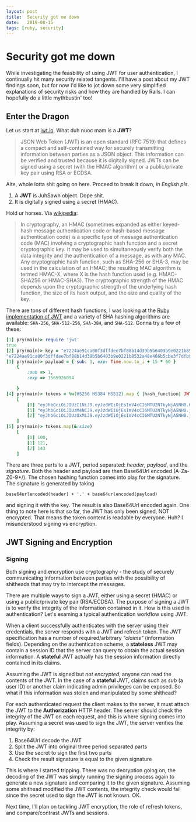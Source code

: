 ```yaml
---
layout: post
title:  Security got me down
date:   2019-08-15
tags: [ruby, security]
---
```


# Security got me down

While investigating the feasbility of using JWT for user authentication,
I continually hit many security related tangents. I'll have a post about
my JWT findings soon, but for now I'd like to jot down some very
simplified explanations of security risks and how they are handled by
Rails. I can hopefully do a little mythbustin' too!

## Enter the Dragon

Let us start at [jwt.io](https://jwt.io/introduction/). What duh nuoc
mam is a **JWT**?

> JSON Web Token (JWT) is an open standard (RFC 7519) that defines a
> compact and self-contained way for securely transmitting information
> between parties as a JSON object. This information can be verified and
> trusted because it is digitally signed. JWTs can be signed using a
> secret (with the HMAC algorithm) or a public/private key pair using
> RSA or ECDSA.

Aite, whole lotta shit going on here. Proceed to break it down, *in
English pls*.

1) A **JWT** is JuhSawn object. Dope shit.
2) It is digitally signed using a secret (HMAC).

Hold ur horses. Via [wikipedia](https://en.wikipedia.org/wiki/HMAC):

> In cryptography, an HMAC (sometimes expanded as either keyed-hash
> message authentication code or hash-based message authentication code)
> is a specific type of message authentication code (MAC) involving a
> cryptographic hash function and a secret cryptographic key. It may be
> used to simultaneously verify both the data integrity and the
> authentication of a message, as with any MAC. Any cryptographic hash
> function, such as SHA-256 or SHA-3, may be used in the calculation of
> an HMAC; the resulting MAC algorithm is termed HMAC-X, where X is the
> hash function used (e.g. HMAC-SHA256 or HMAC-SHA3). The cryptographic
> strength of the HMAC depends upon the cryptographic strength of the
> underlying hash function, the size of its hash output, and the size
> and quality of the key.

There are tons of different hash functions, I was looking at the [Ruby
implementation of JWT](https://github.com/jwt/ruby-jwt) and a variety of
SHA hashing algorithms are available: `SHA-256`, `SHA-512-256`,
`SHA-384`, and `SHA-512`. Gonna try a few of these:

```ruby
[1] pry(main)> require 'jwt'
true
[2] pry(main)> key = "e7224ae91ca00f3dffdee7bf88b14d39b5b6403b9e0221b8532a48e466b5cbe3f7dfb94a318909a3ccfe6009c8e3f685c0f5edfd09181f8b5a86100d68ed2e8e"
"e7224ae91ca00f3dffdee7bf88b14d39b5b6403b9e0221b8532a48e466b5cbe3f7dfb94a318909a3ccfe6009c8e3f685c0f5edfd09181f8b5a86100d68ed2e8e"
[3] pry(main)> payload = { sub: 1, exp: Time.now.to_i + 15 * 60 }
    {
        :sub => 1,
        :exp => 1565926094

    }
[4] pry(main)> tokens = %w(HS256 HS384 HS512).map { |hash_function| JWT.encode(payload, key, hash_function) }
    [
        [0] "eyJhbGciOiJIUzI1NiJ9.eyJzdWIiOjEsImV4cCI6MTU2NTkyNjA5NH0.UR4dYqhxaKUs87T9XgNTxP2H1k6oP4VVQO1gIT4ybT4",
        [1] "eyJhbGciOiJIUzM4NCJ9.eyJzdWIiOjEsImV4cCI6MTU2NTkyNjA5NH0.jXoPtc5DxuJ_R-AJVRdhbhMp1M2qfd1ya087zRs-gc9PtJuZRtecpBShpT1Huv31",
        [2] "eyJhbGciOiJIUzUxMiJ9.eyJzdWIiOjEsImV4cCI6MTU2NTkyNjA5NH0.jQMC--gpEzNL1Ea1Pd9XlIBvG9cNvkAmE5W79zh0TMvcJF82I3LCCafVdmM8ZR_PmoAeDdeliDH5KG1jhSRv3g"
    ]
[5] pry(main)> tokens.map(&:size)
    [
        [0] 100,
        [1] 121,
        [2] 143
    ]
```

There are three parts to a JWT, period separated: *header*, *payload*,
and the *signature*. Both the header and payload are then Base64Url encoded
(A-Za-Z0-9+/). The chosen hashing function comes into play for the signature.
The signature is generated by taking

`base64urlencoded(header) + '.' + base64urlencoded(payload)`

and signing it with the key. The result is also Base64Url encoded again.
One thing to note here is that so far, the JWT has only been signed, NOT encrypted.
That means the token content is readable by everyone. Huh? I
misunderstood signing vs encryption.

## JWT Signing and Encryption

### Signing

Both signing and encryption use cryptography - the study of securely
communicating information between parties with the possibility of
shitheads that may try to intercept the messages.

There are multiple ways to sign a JWT, either using a
secret (HMAC) or using a public/private key pair (RSA/ECDSA). The purpose
of signing a JWT is to verify the integrity of the information contained
in it. How is this used in authentication? Let's examing a typical
authentication workflow using JWT.

When a client successfully authenticates with the server using their
credentials, the server responds with a JWT and refresh token. The JWT
specification has a number of required/arbitrary *"claims"* (information
fields). Depending on the authentication scheme, a **stateless** JWT may
contain a session ID that the server can query to obtain the actual
session information. A **stateful** JWT actually has the session
information directly contained in its claims.

Assuming the JWT is signed but *not encrypted*, anyone can read the
contents of the JWT. In the case of a **stateful** JWT, claims such as
*sub* (a user ID) or another claim indicating admin privileges can be
exposed. So what if this information was stolen and manipulated by some
shithead?

For each authenticated request the client makes to the server, it must
attach the JWT to the **Authorization** HTTP header. The server should
check the integrity of the JWT on each request, and this is where
signing comes into play. Assuming a secret was used to sign the JWT, the
server verifies the integrity by:

1) Base64Url decode the JWT
2) Split the JWT into original three period separated parts
3) Use the secret to sign the first two parts
4) Check the result signature is equal to the given signature

This is where I started tripping. There was no decryption going on, the
decoding of the JWT was simply running the signing process again to
generate a new signature and comparing it to the given signature.
Assuming some shithead modified the JWT contents, the integrity check
would fail since the secret used to sign the JWT is not known. OK.

Next time, I'll plan on tackling JWT encryption, the role of refresh
tokens, and compare/contrast JWTs and sessions.
